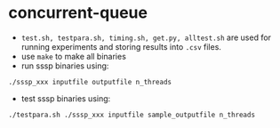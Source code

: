 # concurrent-queue

- `test.sh, testpara.sh, timing.sh, get.py, alltest.sh` are used for running experiments and storing results into `.csv` files.
- use `make` to make all binaries
- run sssp binaries using:
```
./sssp_xxx inputfile outputfile n_threads
```
- test sssp binaries using:
```
./testpara.sh ./sssp_xxx inputfile sample_outputfile n_threads
```